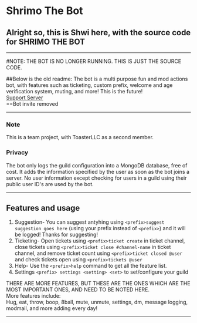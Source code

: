 # Shrimo The Bot
## Alright so, this is Shwi here, with the source code for SHRIMO THE BOT
---

#NOTE:
THE BOT IS NO LONGER RUNNING. THIS IS JUST THE SOURCE CODE.

##Below is the old readme:
The bot is a multi purpose fun and mod actions bot, with features such as ticketing, custom prefix, welcome and age verification system, muting, and more!
This is the future!
<br>
[Support Server](https://discord.gg/FtJ3QGc)
<br>
==Bot invite removed

---
### Note

This is a team project, with ToasterLLC as a second member.

### Privacy

The bot only logs the guild configuration into a MongoDB database, free of cost. It adds the information specified by the user as soon as the bot joins a server.
No user information except checking for users in a guild using their public user ID's are used by the bot.

---
## Features and usage
1. Suggestion-
    You can suggest antyhing using `<prefix>suggest suggestion goes here` 
    (using your prefix instead of `<prefix>`) and it will be logged! Thanks for suggesting!
    <br/>
2. Ticketing-
    Open tickets using `<prefix>ticket create` in ticket channel, close tickets using `<prefix>ticket close #channel-name` in ticket channel, 
    and remove ticket count using `<prefix>ticket closed @user` and check tickets open using `<prefix>tickets @user`
3. Help-
    Use the `<prefix>help` command to get all the feature list.
4. Settings
    `<prefix> settings <setting> <set>` to set/configure your guild
    
THERE ARE MORE FEATURES, BUT THESE ARE THE ONES WHICH ARE THE MOST IMPORTANT ONES, AND NEED TO BE NOTED HERE.
<br/>
More features include:
<br/>
  Hug, eat, throw, boop, 8ball, mute, unmute, settings, dm, message logging, modmail, and more adding every day!
  
  ---
